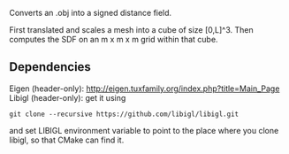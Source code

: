 Converts an .obj into a signed distance field.

First translated and scales a mesh into a cube of size [0,L]^3. Then computes the SDF on an m x m x m grid within that cube.

## Dependencies

Eigen (header-only): http://eigen.tuxfamily.org/index.php?title=Main_Page
Libigl (header-only): get it using

    git clone --recursive https://github.com/libigl/libigl.git

and set LIBIGL environment variable to point to the place where you clone libigl, so that CMake can find it.
